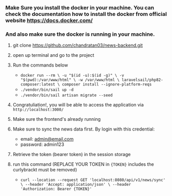 
### Make Sure you install the docker in your machine. You can check the documentation how to install the docker from official website https://docs.docker.com/
### And also make sure the docker is running in your machine.

1. git clone https://github.com/chandratan03/news-backend.git
2. open up terminal and go to the project
3. Run the commands below
    -  `docker run --rm \
    -u "$(id -u):$(id -g)" \
    -v "$(pwd):/var/www/html" \
    -w /var/www/html \
    laravelsail/php82-composer:latest \
    composer install --ignore-platform-reqs`
    - `./vendor/bin/sail up -d`
    - `./vendor/bin/sail artisan migrate --seed`


4. Congratuliation!, you will be able to access the application via `http://localhost:3000/ `
5. Make sure the frontend's already running
6. Make sure to sync the news data first. By login with this credential: 
    - email: admin@email.com
    - password: admin123
7. Retrieve the token (bearer token) in the session storage
8. run this command (REPLACE YOUR TOKEN in `{TOKEN}` includes the curlybrackt must be removed)
    - `curl --location --request GET 'localhost:8080/api/v1/news/sync' \
--header 'Accept: application/json' \
--header 'Authorization: Bearer {TOKEN}'`
